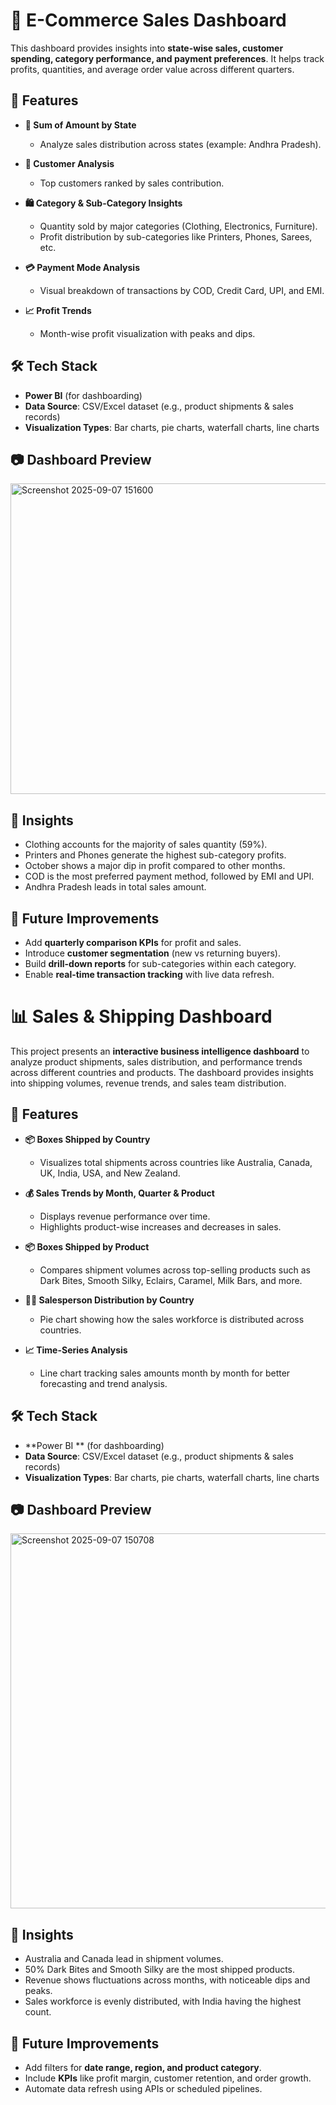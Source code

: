 # 🛒 E-Commerce Sales Dashboard  

This dashboard provides insights into **state-wise sales, customer spending, category performance, and payment preferences**. It helps track profits, quantities, and average order value across different quarters.  

## 🚀 Features  

- **📍 Sum of Amount by State**  
  - Analyze sales distribution across states (example: Andhra Pradesh).  

- **👥 Customer Analysis**  
  - Top customers ranked by sales contribution.  

- **🛍️ Category & Sub-Category Insights**  
  - Quantity sold by major categories (Clothing, Electronics, Furniture).  
  - Profit distribution by sub-categories like Printers, Phones, Sarees, etc.  

- **💳 Payment Mode Analysis**  
  - Visual breakdown of transactions by COD, Credit Card, UPI, and EMI.  

- **📈 Profit Trends**  
  - Month-wise profit visualization with peaks and dips.

## 🛠️ Tech Stack  

- **Power BI** (for dashboarding)  
- **Data Source**: CSV/Excel dataset (e.g., product shipments & sales records)  
- **Visualization Types**: Bar charts, pie charts, waterfall charts, line charts  

## 📷 Dashboard Preview  

<img width="888" height="497" alt="Screenshot 2025-09-07 151600" src="https://github.com/user-attachments/assets/a92300d5-f7c2-4e55-a341-a06c6074f1a4" />

 ## 📌 Insights  

- Clothing accounts for the majority of sales quantity (59%).  
- Printers and Phones generate the highest sub-category profits.  
- October shows a major dip in profit compared to other months.  
- COD is the most preferred payment method, followed by EMI and UPI.  
- Andhra Pradesh leads in total sales amount.  

## 🔮 Future Improvements  

- Add **quarterly comparison KPIs** for profit and sales.  
- Introduce **customer segmentation** (new vs returning buyers).  
- Build **drill-down reports** for sub-categories within each category.  
- Enable **real-time transaction tracking** with live data refresh.  

#

#

# 📊 Sales & Shipping Dashboard  

This project presents an **interactive business intelligence dashboard** to analyze product shipments, sales distribution, and performance trends across different countries and products. The dashboard provides insights into shipping volumes, revenue trends, and sales team distribution.  

## 🚀 Features  

- **📦 Boxes Shipped by Country**  
  - Visualizes total shipments across countries like Australia, Canada, UK, India, USA, and New Zealand.  

- **💰 Sales Trends by Month, Quarter & Product**  
  - Displays revenue performance over time.  
  - Highlights product-wise increases and decreases in sales.  

- **📦 Boxes Shipped by Product**  
  - Compares shipment volumes across top-selling products such as Dark Bites, Smooth Silky, Eclairs, Caramel, Milk Bars, and more.  

- **👩‍💼 Salesperson Distribution by Country**  
  - Pie chart showing how the sales workforce is distributed across countries.  

- **📈 Time-Series Analysis**  
  - Line chart tracking sales amounts month by month for better forecasting and trend analysis.  

## 🛠️ Tech Stack  

- **Power BI ** (for dashboarding)  
- **Data Source**: CSV/Excel dataset (e.g., product shipments & sales records)  
- **Visualization Types**: Bar charts, pie charts, waterfall charts, line charts  

## 📷 Dashboard Preview   
<img width="1059" height="600" alt="Screenshot 2025-09-07 150708" src="https://github.com/user-attachments/assets/d2130498-4ee2-400b-b3d9-f9b5a36de77d" />


## 📌 Insights  

- Australia and Canada lead in shipment volumes.  
- 50% Dark Bites and Smooth Silky are the most shipped products.  
- Revenue shows fluctuations across months, with noticeable dips and peaks.  
- Sales workforce is evenly distributed, with India having the highest count.  

## 🔮 Future Improvements  

- Add filters for **date range, region, and product category**.  
- Include **KPIs** like profit margin, customer retention, and order growth.  
- Automate data refresh using APIs or scheduled pipelines.  


